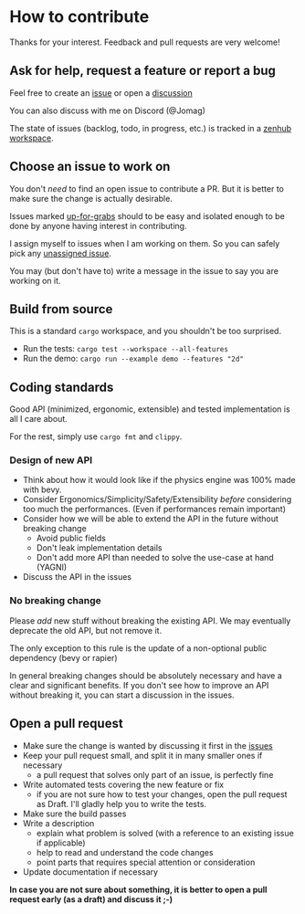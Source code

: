 # How to contribute

Thanks for your interest. Feedback and pull requests are very welcome!


## Ask for help, request a feature or report a bug

Feel free to create an [issue](https://github.com/jcornaz/heron/issues) or open a [discussion](https://github.com/jcornaz/heron/discussions)

You can also discuss with me on Discord (@Jomag)

The state of issues (backlog, todo, in progress, etc.) is tracked in a [zenhub workspace](https://app.zenhub.com/workspaces/heron-600478067304b1000e27f4c4).


## Choose an issue to work on

You don't *need* to find an open issue to contribute a PR. But it is better to make sure the change is actually desirable.

Issues marked [up-for-grabs](https://github.com/jcornaz/heron/labels/up-for-grabs) should to be easy and isolated enough to be done by anyone having interest in contributing.

I assign myself to issues when I am working on them. So you can safely pick any
[unassigned issue](https://github.com/jcornaz/heron/issues?utf8=%E2%9C%93&q=is%3Aissue+is%3Aopen+no%3Aassignee+).

You may (but don't have to) write a message in the issue to say you are working on it.


## Build from source

This is a standard `cargo` workspace, and you shouldn't be too surprised.

* Run the tests: `cargo test --workspace --all-features`
* Run the demo: `cargo run --example demo --features "2d"`


## Coding standards

Good API (minimized, ergonomic, extensible) and tested implementation is all I care about.

For the rest, simply use `cargo fmt` and `clippy`.


### Design of new API 

* Think about how it would look like if the physics engine was 100% made with bevy.
* Consider Ergonomics/Simplicity/Safety/Extensibility *before* considering too much the performances. (Even if performances remain important)
* Consider how we will be able to extend the API in the future without breaking change
  * Avoid public fields
  * Don't leak implementation details
  * Don't add more API than needed to solve the use-case at hand (YAGNI)
* Discuss the API in the issues


### No breaking change

Please *add* new stuff without breaking the existing API. We may eventually deprecate the old API, but not remove it.

The only exception to this rule is the update of a non-optional public dependency (bevy or rapier)

In general breaking changes should be absolutely necessary and have a clear and significant benefits.
If you don't see how to improve an API without breaking it, you can start a discussion in the issues.


## Open a pull request

* Make sure the change is wanted by discussing it first in the [issues](https://github.com/jcornaz/heron)
* Keep your pull request small, and split it in many smaller ones if necessary
  * a pull request that solves only part of an issue, is perfectly fine
* Write automated tests covering the new feature or fix
  * if you are not sure how to test your changes, open the pull request as Draft.
    I'll gladly help you to write the tests.
* Make sure the build passes
* Write a description
  * explain what problem is solved (with a reference to an existing issue if applicable)
  * help to read and understand the code changes
  * point parts that requires special attention or consideration
* Update documentation if necessary

**In case you are not sure about something, it is better to open a pull request early (as a draft) and discuss it ;-)**
